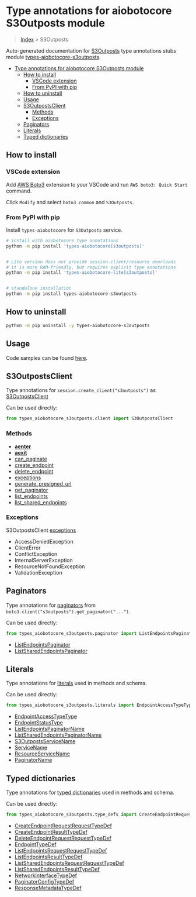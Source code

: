 <a id="type-annotations-for-aiobotocore-s3outposts-module"></a>

# Type annotations for aiobotocore S3Outposts module

> [Index](../README.md) > S3Outposts

Auto-generated documentation for
[S3Outposts](https://boto3.amazonaws.com/v1/documentation/api/latest/reference/services/s3outposts.html#S3Outposts)
type annotations stubs module
[types-aiobotocore-s3outposts](https://pypi.org/project/types-aiobotocore-s3outposts/).

- [Type annotations for aiobotocore S3Outposts module](#type-annotations-for-aiobotocore-s3outposts-module)
  - [How to install](#how-to-install)
    - [VSCode extension](#vscode-extension)
    - [From PyPI with pip](#from-pypi-with-pip)
  - [How to uninstall](#how-to-uninstall)
  - [Usage](#usage)
  - [S3OutpostsClient](#s3outpostsclient)
    - [Methods](#methods)
    - [Exceptions](#exceptions)
  - [Paginators](#paginators)
  - [Literals](#literals)
  - [Typed dictionaries](#typed-dictionaries)

<a id="how-to-install"></a>

## How to install

<a id="vscode-extension"></a>

### VSCode extension

Add
[AWS Boto3](https://marketplace.visualstudio.com/items?itemName=Boto3typed.boto3-ide)
extension to your VSCode and run `AWS boto3: Quick Start` command.

Click `Modify` and select `boto3 common` and `S3Outposts`.

<a id="from-pypi-with-pip"></a>

### From PyPI with pip

Install `types-aiobotocore` for `S3Outposts` service.

```bash
# install with aiobotocore type annotations
python -m pip install 'types-aiobotocore[s3outposts]'


# Lite version does not provide session.client/resource overloads
# it is more RAM-friendly, but requires explicit type annotations
python -m pip install 'types-aiobotocore-lite[s3outposts]'


# standalone installation
python -m pip install types-aiobotocore-s3outposts
```

<a id="how-to-uninstall"></a>

## How to uninstall

```bash
python -m pip uninstall -y types-aiobotocore-s3outposts
```

<a id="usage"></a>

## Usage

Code samples can be found [here](./usage.md).

<a id="s3outpostsclient"></a>

## S3OutpostsClient

Type annotations for `session.create_client("s3outposts")` as
[S3OutpostsClient](./client.md)

Can be used directly:

```python
from types_aiobotocore_s3outposts.client import S3OutpostsClient
```

<a id="methods"></a>

### Methods

- [__aenter__](./client.md#__aenter__)
- [__aexit__](./client.md#__aexit__)
- [can_paginate](./client.md#can_paginate)
- [create_endpoint](./client.md#create_endpoint)
- [delete_endpoint](./client.md#delete_endpoint)
- [exceptions](./client.md#exceptions)
- [generate_presigned_url](./client.md#generate_presigned_url)
- [get_paginator](./client.md#get_paginator)
- [list_endpoints](./client.md#list_endpoints)
- [list_shared_endpoints](./client.md#list_shared_endpoints)

<a id="exceptions"></a>

### Exceptions

S3OutpostsClient [exceptions](./client.md#exceptions)

- AccessDeniedException
- ClientError
- ConflictException
- InternalServerException
- ResourceNotFoundException
- ValidationException

<a id="paginators"></a>

## Paginators

Type annotations for [paginators](./paginators.md) from
`boto3.client("s3outposts").get_paginator("...")`.

Can be used directly:

```python
from types_aiobotocore_s3outposts.paginator import ListEndpointsPaginator, ...
```

- [ListEndpointsPaginator](./paginators.md#listendpointspaginator)
- [ListSharedEndpointsPaginator](./paginators.md#listsharedendpointspaginator)

<a id="literals"></a>

## Literals

Type annotations for [literals](./literals.md) used in methods and schema.

Can be used directly:

```python
from types_aiobotocore_s3outposts.literals import EndpointAccessTypeType, ...
```

- [EndpointAccessTypeType](./literals.md#endpointaccesstypetype)
- [EndpointStatusType](./literals.md#endpointstatustype)
- [ListEndpointsPaginatorName](./literals.md#listendpointspaginatorname)
- [ListSharedEndpointsPaginatorName](./literals.md#listsharedendpointspaginatorname)
- [S3OutpostsServiceName](./literals.md#s3outpostsservicename)
- [ServiceName](./literals.md#servicename)
- [ResourceServiceName](./literals.md#resourceservicename)
- [PaginatorName](./literals.md#paginatorname)

<a id="typed-dictionaries"></a>

## Typed dictionaries

Type annotations for [typed dictionaries](./type_defs.md) used in methods and
schema.

Can be used directly:

```python
from types_aiobotocore_s3outposts.type_defs import CreateEndpointRequestRequestTypeDef, ...
```

- [CreateEndpointRequestRequestTypeDef](./type_defs.md#createendpointrequestrequesttypedef)
- [CreateEndpointResultTypeDef](./type_defs.md#createendpointresulttypedef)
- [DeleteEndpointRequestRequestTypeDef](./type_defs.md#deleteendpointrequestrequesttypedef)
- [EndpointTypeDef](./type_defs.md#endpointtypedef)
- [ListEndpointsRequestRequestTypeDef](./type_defs.md#listendpointsrequestrequesttypedef)
- [ListEndpointsResultTypeDef](./type_defs.md#listendpointsresulttypedef)
- [ListSharedEndpointsRequestRequestTypeDef](./type_defs.md#listsharedendpointsrequestrequesttypedef)
- [ListSharedEndpointsResultTypeDef](./type_defs.md#listsharedendpointsresulttypedef)
- [NetworkInterfaceTypeDef](./type_defs.md#networkinterfacetypedef)
- [PaginatorConfigTypeDef](./type_defs.md#paginatorconfigtypedef)
- [ResponseMetadataTypeDef](./type_defs.md#responsemetadatatypedef)
